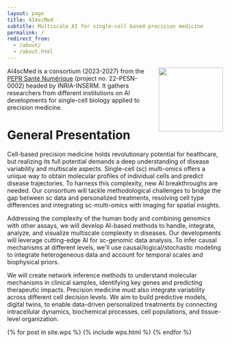 ```yaml
---
layout: page
title: AI4scMed
subtitle: Multiscale AI for single-cell based precision medicine
permalink: /
redirect_from:
  - /about/
  - /about.html
---
```


<img width="150" src="../assets/img/funding/france2030.png" style="float: right; margin-left: 30px; clear:both;"/>

AI4scMed is a consortium (2023-2027) from the [PEPR Santé Numérique](https://www.inria.fr/fr/pepr-sante-numerique-projets) (project no. 22-PESN-0002) headed by INRIA-INSERM. It gathers researchers from different institutions on AI developments for single-cell biology applied to precision medicine.

# General Presentation

Cell-based precision medicine holds revolutionary potential for healthcare, but realizing its full potential demands a deep understanding of disease variability and multiscale aspects. Single-cell (sc) multi-omics offers a unique way to obtain molecular profiles of individual cells and predict disease trajectories. To harness this complexity, new AI breakthroughs are needed. Our consortium will tackle methodological challenges to bridge the gap between sc data and personalized treatments, resolving cell type differences and integrating sc-multi-omics with imaging for spatial insights.

Addressing the complexity of the human body and combining genomics with other assays, we will develop AI-based methods to handle, integrate, analyze, and visualize multiscale complexity in diseases. Our developments will leverage cutting-edge AI for sc-genomic data analysis. To infer causal mechanisms at different levels, we'll use causal/logical/stochastic modeling to integrate heterogeneous data and account for temporal scales and biophysical priors.

We will create network inference methods to understand molecular mechanisms in clinical samples, identifying key genes and predicting therapeutic impacts. Precision medicine must also integrate variability across different cell decision levels. We aim to build predictive models, digital twins, to enable data-driven personalized treatments by connecting intracellular dynamics, biochemical processes, cell populations, and tissue-level organization.

{% for post in site.wps %}
    {% include wps.html %}
{% endfor %}
